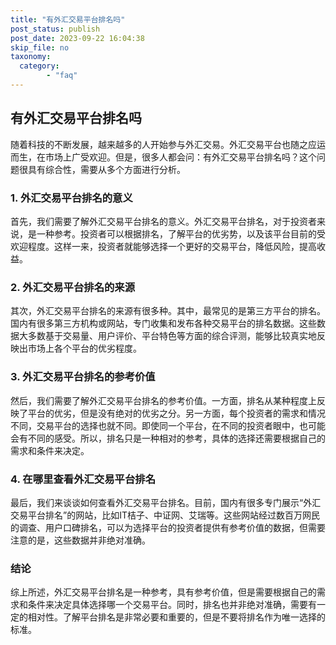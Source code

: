 ```yaml
---
title: "有外汇交易平台排名吗"
post_status: publish
post_date: 2023-09-22 16:04:38
skip_file: no
taxonomy:
  category:
        - "faq"
---
```


## 有外汇交易平台排名吗

随着科技的不断发展，越来越多的人开始参与外汇交易。外汇交易平台也随之应运而生，在市场上广受欢迎。但是，很多人都会问：有外汇交易平台排名吗？这个问题很具有综合性，需要从多个方面进行分析。

### 1. 外汇交易平台排名的意义

首先，我们需要了解外汇交易平台排名的意义。外汇交易平台排名，对于投资者来说，是一种参考。投资者可以根据排名，了解平台的优劣势，以及该平台目前的受欢迎程度。这样一来，投资者就能够选择一个更好的交易平台，降低风险，提高收益。

### 2. 外汇交易平台排名的来源

其次，外汇交易平台排名的来源有很多种。其中，最常见的是第三方平台的排名。国内有很多第三方机构或网站，专门收集和发布各种交易平台的排名数据。这些数据大多数基于交易量、用户评价、平台特色等方面的综合评测，能够比较真实地反映出市场上各个平台的优劣程度。

### 3. 外汇交易平台排名的参考价值

然后，我们需要了解外汇交易平台排名的参考价值。一方面，排名从某种程度上反映了平台的优劣，但是没有绝对的优劣之分。另一方面，每个投资者的需求和情况不同，交易平台的选择也就不同。即使同一个平台，在不同的投资者眼中，也可能会有不同的感受。所以，排名只是一种相对的参考，具体的选择还需要根据自己的需求和条件来决定。

### 4. 在哪里查看外汇交易平台排名

最后，我们来谈谈如何查看外汇交易平台排名。目前，国内有很多专门展示“外汇交易平台排名”的网站，比如IT桔子、中证网、艾瑞等。这些网站经过数百万网民的调查、用户口碑排名，可以为选择平台的投资者提供有参考价值的数据，但需要注意的是，这些数据并非绝对准确。

### 结论

综上所述，外汇交易平台排名是一种参考，具有参考价值，但是需要根据自己的需求和条件来决定具体选择哪一个交易平台。同时，排名也并非绝对准确，需要有一定的相对性。了解平台排名是非常必要和重要的，但是不要将排名作为唯一选择的标准。
